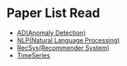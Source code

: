 # Paper List Read

- [AD(Anomaly Detection)](AD/README_AD.md)
- [NLP(Natural Language Processing)](NLP/README_NLP.md)
- [RecSys(Recommender System)](RecSys/README_RecSys.md)
- [TimeSeries](TimeSeries/README_TS.md)
